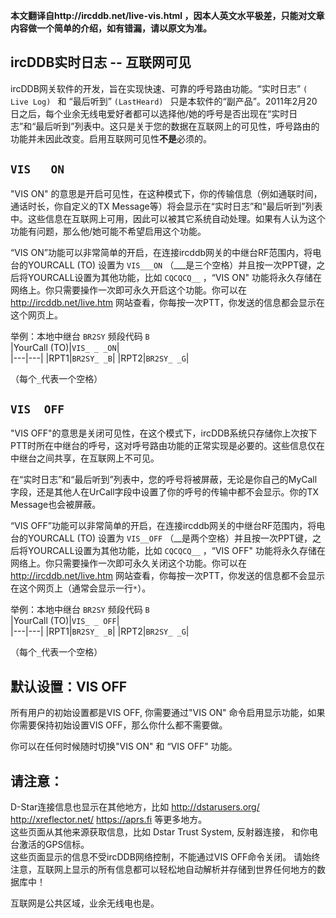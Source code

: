 **本文翻译自http://ircddb.net/live-vis.html ，因本人英文水平极差，只能对文章内容做一个简单的介绍，如有错漏，请以原文为准。**

## ircDDB实时日志 -- 互联网可见  

ircDDB网关软件的开发，旨在实现快速、可靠的呼号路由功能。“实时日志” `( Live Log) ` 和 “最后听到” `(LastHeard) ` 只是本软件的“副产品”。2011年2月20日之后，每个业余无线电爱好者都可以选择他/她的呼号是否出现在“实时日志”和“最后听到”列表中。这只是关于您的数据在互联网上的可见性，呼号路由的功能并未因此改变。启用互联网可见性**不是**必须的。

## **`VIS   ON`**  

"VIS ON" 的意思是开启可见性，在这种模式下，你的传输信息（例如通联时间，通话时长，你自定义的TX Message等）将会显示在“实时日志”和“最后听到”列表中。这些信息在互联网上可用，因此可以被其它系统自动处理。如果有人认为这个功能有问题，那么他/她可能不希望启用这个功能。  

“VIS ON”功能可以非常简单的开启，在连接ircddb网关的中继台RF范围内，将电台的YOURCALL (TO) 设置为 `VIS___ON` （___是三个空格）并且按一次PPT键，之后将YOURCALL设置为其他功能，比如 `CQCQCQ__` ，“VIS ON" 功能将永久存储在网络上。你只需要操作一次即可永久开启这个功能。你可以在 http://ircddb.net/live.htm 网站查看，你每按一次PTT，你发送的信息都会显示在这个网页上。

  举例：本地中继台 `BR2SY` 频段代码 `B`   
  |YourCall (TO)|`VIS_ _ _ON`|  
  |---|---|
  |RPT1|`BR2SY_ _B`|
  |RPT2|`BR2SY_ _G`|  
  
  （每个`_`代表一个空格）
  
## **`VIS  OFF`**

"VIS  OFF"的意思是关闭可见性，在这个模式下，ircDDB系统只存储你上次按下PTT时所在中继台的呼号，这对呼号路由功能的正常实现是必要的。这些信息仅在中继台之间共享，在互联网上不可见。  

在“实时日志”和“最后听到”列表中，您的呼号将被屏蔽，无论是你自己的MyCall字段，还是其他人在UrCall字段中设置了你的呼号的传输中都不会显示。你的TX Message也会被屏蔽。  

“VIS OFF”功能可以非常简单的开启，在连接ircddb网关的中继台RF范围内，将电台的YOURCALL (TO) 设置为 `VIS__OFF` （__是两个空格）并且按一次PPT键，之后将YOURCALL设置为其他功能，比如 `CQCQCQ__` ，“VIS OFF" 功能将永久存储在网络上。你只需要操作一次即可永久关闭这个功能。你可以在 http://ircddb.net/live.htm 网站查看，你每按一次PTT，你发送的信息都不会显示在这个网页上（通常会显示一行`*`）。  

  举例：本地中继台 `BR2SY` 频段代码 `B`   
  |YourCall (TO)|`VIS_ _ OFF`|  
  |---|---|
  |RPT1|`BR2SY_ _B`|
  |RPT2|`BR2SY_ _G`|  
  
  （每个`_`代表一个空格）  
  
## 默认设置：VIS OFF
所有用户的初始设置都是VIS OFF, 你需要通过"VIS ON" 命令启用显示功能，如果你需要保持初始设置VIS OFF，那么你什么都不需要做。  

你可以在任何时候随时切换"VIS ON" 和 “VIS OFF" 功能。

## 请注意：

D-Star连接信息也显示在其他地方，比如 http://dstarusers.org/ http://xreflector.net/ https://aprs.fi 等更多地方。  
这些页面从其他来源获取信息，比如 Dstar Trust System, 反射器连接， 和你电台激活的GPS信标。  
这些页面显示的信息不受ircDDB网络控制，不能通过VIS OFF命令关闭。
请始终注意，互联网上显示的所有信息都可以轻松地自动解析并存储到世界任何地方的数据库中！  

互联网是公共区域，业余无线电也是。
